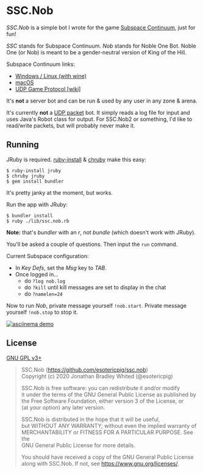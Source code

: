 # SSC.Nob

*SSC.Nob* is a simple bot I wrote for the game [Subspace Continuum](https://store.steampowered.com/app/352700/Subspace_Continuum/), just for fun!

*SSC* stands for Subspace Continuum. *Nob* stands for Noble One Bot. Noble One (or Nob) is meant to be a gender-neutral version of King of the Hill.

Subspace Continuum links:
- [Windows / Linux (with wine)](http://subspace-continuum.com/trackdownload.php?type=win)
- [macOS](http://subspace-continuum.com/trackdownload.php?type=mac)
- [UDP Game Protocol [wiki]](http://wiki.minegoboom.com/index.php/UDP_Game_Protocol)

It's **not** a server bot and can be run & used by any user in any zone & arena.

It's currently **not** a [UDP packet](https://www.twcore.org/SubspaceProtocol/) bot. It simply reads a log file for input and uses Java's Robot class for output. For SSC.Nob2 or something, I'd like to read/write packets, but will probably never make it.

## Running

JRuby is required. [ruby-install](https://github.com/postmodern/ruby-install) & [chruby](https://github.com/postmodern/chruby) make this easy:

```
$ ruby-install jruby
$ chruby jruby
$ gem install bundler
```

It's pretty janky at the moment, but works.

Run the app with JRuby:

```
$ bundler install
$ ruby ./lib/ssc.nob.rb
```

**Note:** that's *bundler* with an *r*, not *bundle* (which doesn't work with JRuby).

You'll be asked a couple of questions. Then input the `run` command.

Current Subspace configuration:
- In *Key Defs*, set the *Msg* key to *TAB*.
- Once logged in...
    - do `?log nob.log`
    - do `?kill` until kill messages are set to display in the chat
    - do `?namelen=24`

Now to run *Nob*, private message yourself `!nob.start`. Private message yourself `!nob.stop` to stop it.

[![asciinema demo](https://asciinema.org/a/325424.png)](https://asciinema.org/a/325424)

## License

[GNU GPL v3+](LICENSE.txt)

> SSC.Nob (<https://github.com/esotericpig/ssc.nob>)  
> Copyright (c) 2020 Jonathan Bradley Whited (@esotericpig)  
> 
> SSC.Nob is free software: you can redistribute it and/or modify  
> it under the terms of the GNU General Public License as published by  
> the Free Software Foundation, either version 3 of the License, or  
> (at your option) any later version.  
> 
> SSC.Nob is distributed in the hope that it will be useful,  
> but WITHOUT ANY WARRANTY; without even the implied warranty of  
> MERCHANTABILITY or FITNESS FOR A PARTICULAR PURPOSE.  See the  
> GNU General Public License for more details.  
> 
> You should have received a copy of the GNU General Public License  
> along with SSC.Nob.  If not, see <https://www.gnu.org/licenses/>. 
